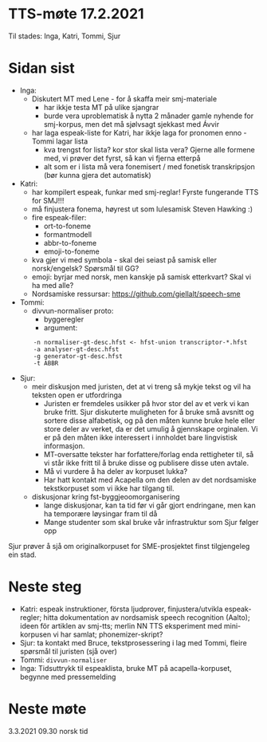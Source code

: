 # TTS-møte 17.2.2021

Til stades: Inga, Katri, Tommi, Sjur

# Sidan sist
- Inga:
    - Diskutert MT med Lene - for å skaffa meir smj-materiale
        - har ikkje testa MT på ulike sjangrar
        - burde vera uproblematisk å nytta 2 månader gamle nyhende for smj-korpus, men det må sjølvsagt sjekkast med Ávvir
    - har laga espeak-liste for Katri, har ikkje laga for pronomen enno - Tommi lagar lista
        - kva trengst for lista? kor stor skal lista vera? Gjerne alle formene med, vi prøver det fyrst, så kan vi fjerna etterpå
        - alt som er i lista må vera fonemisert / med fonetisk transkripsjon (bør kunna gjera det automatisk)
- Katri:
    - har kompilert espeak, funkar med smj-reglar! Fyrste fungerande TTS for SMJ!!!
    - må finjustera fonema, høyrest ut som lulesamisk Steven Hawking :)
    - fire espeak-filer:
        - ort-to-foneme
        - formantmodell
        - abbr-to-foneme
        - emoji-to-foneme
    - kva gjer vi med symbola - skal dei seiast på samisk eller norsk/engelsk? Spørsmål til GG?
    - emoji: byrjar med norsk, men kanskje på samisk etterkvart? Skal vi ha med alle?
    - Nordsamiske ressursar: <https://github.com/giellalt/speech-sme>
- Tommi:
    - divvun-normaliser proto:
       - byggeregler
       - argument:
```
       -n normaliser-gt-desc.hfst <- hfst-union transcriptor-*.hfst
       -a analyser-gt-desc.hfst
       -g generator-gt-desc.hfst
       -t ABBR
```
- Sjur:
    - meir diskusjon med juristen, det at vi treng så mykje tekst og vil ha teksten open er utfordringa
        - Juristen er fremdeles usikker på hvor stor del av et verk vi kan bruke fritt. Sjur diskuterte muligheten for å bruke små avsnitt og sortere disse alfabetisk, og på den måten kunne bruke hele eller store deler av verket, da er det umulig å gjennskape orginalen. Vi er på den måten ikke interessert i innholdet bare lingvistisk informasjon.
        - MT-oversatte tekster har forfattere/forlag enda rettigheter til, så vi står ikke fritt til å bruke disse og publisere disse uten avtale. 
        - Må vi vurdere å ha deler av korpuset lukka?
        - Har hatt kontakt med Acapella om den delen av det nordsamiske tekstkorpuset som vi ikke har tilgang til.
    - diskusjonar kring fst-byggjeoomorganisering
        - lange diskusjonar, kan ta tid før vi går gjort endringane, men kan ha temporære løysingar fram til då
        - Mange studenter som skal bruke vår infrastruktur som Sjur følger opp

Sjur prøver å sjå om originalkorpuset for SME-prosjektet finst tilgjengeleg ein stad.

# Neste steg
- Katri: espeak instruktioner, första ljudprover, finjustera/utvikla espeak-regler; hitta dokumentation av nordsamisk speech recognition (Aalto); ideen för artiklen av smj-tts; merlin NN TTS eksperiment med mini-korpusen vi har samlat; phonemizer-skript?
- Sjur: ta kontakt med Bruce, tekstprosessering i lag med Tommi, fleire spørsmål til juristen (sjå over)
- Tommi: `divvun-normaliser`
- Inga: Tidsuttrykk til espeaklista, bruke MT på acapella-korpuset, begynne med pressemelding

# Neste møte

3.3.2021 09.30 norsk tid
